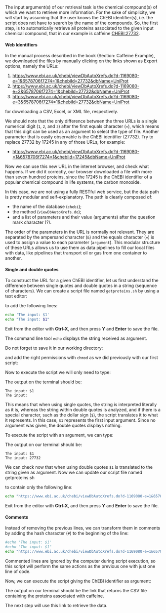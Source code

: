 <script>
import Execute from "$components/Execute.svelte";
</script>

The input argument(s) of our retrieval task is the chemical compound(s) of
which we want to retrieve more information. For the sake of simplicity, we
will start by assuming that the user knows the ChEBI identifier(s), i.e. the
script does not have to search by the name of the compounds.
So, the first step, is to automatically retrieve all proteins associated to the
given input chemical compound, that in our example is caffeine [CHEBI:27732](https://www.ebi.ac.uk/chebi/searchId.do?chebiId=CHEBI:27732).

#### Web Identifiers

In the manual process described in the book (Section: Caffeine Example), we downloaded the files by manually clicking on the links shown as Export options, namely the URLs:

1. https://www.ebi.ac.uk/chebi/viewDbAutoXrefs.do?d-1169080-e=1&6578706f7274=1&chebiId=27732&dbName=UniProt
2. https://www.ebi.ac.uk/chebi/viewDbAutoXrefs.do?d-1169080-e=2&6578706f7274=1&chebiId=27732&dbName=UniProt
3. https://www.ebi.ac.uk/chebi/viewDbAutoXrefs.do?d-1169080-e=3&6578706f7274=1&chebiId=27732&dbName=UniProt

for downloading a CSV, Excel, or XML file, respectively.

We should note that the only difference between the three URLs is a single
numerical digit (`1`, `2`, and `3`) after the first equals character (`=`), which means
that this digit can be used as an argument to select the type of file. Another
parameter that is easily observable is the ChEBI identifier (27732). Try to
replace 27732 by 17245 in any of those URLs, for
example:

- https://www.ebi.ac.uk/chebi/viewDbAutoXrefs.do?d-1169080-=1&6578706f7274=1&chebiId=17245&dbName=UniProt

Now we can use this new URL in the internet browser, and check what happens. If we did it correctly, our browser downloaded a file with more than
seven hundred proteins, since the 17245 is the ChEBI identifier of a popular
chemical compound in life systems, the carbon monoxide.

In this case, we are not using a fully RESTful web service, but the data path is pretty modular and self-explanatory. The path is clearly composed of:

- the name of the database (`chebi`);
- the method (`viewDbAutoXrefs.do`);
- and a list of parameters and their value (arguments) after the question
  mark character (?).

The order of the parameters in the URL is normally not relevant. They are
separated by the ampersand character (`&`) and the equals character (`=`) is
used to assign a value to each parameter (`argument`). This modular structure
of these URLs allows us to use them as data pipelines to fill our local files with
data, like pipelines that transport oil or gas from one container to another.

#### Single and double quotes

To construct the URL for a given ChEBI identifier, let us first understand the
difference between single quotes and double quotes in a string (sequence of
characters). We can create a script file named `getproteins.sh` by using a text
editor:

<Execute command="nano getproteins.sh" />

to add the following lines:

```bash
echo 'The input: $1'
echo "The input: $1"
```

Exit from the editor with **Ctrl-X**, and then press **Y** and **Enter** to save the file.

The command line tool `echo` displays the string received as argument.

Do not forget to save it in our working directory:

<Execute command="cat getproteins.sh" />

and add the right permissions with `chmod` as we did previously with our first script:

<Execute command="chmod u+x getproteins.sh" />

Now to execute the script we will only need to type:

<Execute command="./getproteins.sh" />

The output on the terminal should be:

```text
The input: $1
The input:
```

This means that when using single quotes, the string is interpreted literally
as it is, whereas the string within double quotes is analyzed, and if there is a
special character, such as the dollar sign (`$`), the script translates it to what
it represents. In this case, `$1` represents the first input argument. Since no
argument was given, the double quotes displays nothing.

To execute the script with an argument, we can type:

<Execute command="./getproteins.sh 27732" />

The output on our terminal should be:

```text
The input: $1
The input: 27732
```

We can check now that when using double quotes `$1` is translated to the
string given as argument.
Now we can update our script file named getproteins.sh

<Execute command="nano getproteins.sh" />

to contain only the following line:

```bash
echo "https://www.ebi.ac.uk/chebi/viewDbAutoXrefs.do?d-1169080-e=1&6578706f7274=1&chebiId=$1&dbName=UniProt"
```

Exit from the editor with **Ctrl-X**, and then press **Y** and **Enter** to save the file.

#### Comments

Instead of removing the previous lines, we can transform them in comments
by adding the hash character (`#`) to the beginning of the line:

```bash
#echo 'The input: $1'
#echo "The input: $1"
echo "https://www.ebi.ac.uk/chebi/viewDbAutoXrefs.do?d-1169080-e=1&6578706f7274=1&chebiId=$1&dbName=UniProt"
```

Commented lines are ignored by the computer during script execution, so this script will perform the same actions as the previous one with just one line of code.

Now, we can execute the script giving the ChEBI identifier as argument:

<Execute command="./getproteins.sh 2773" />

The output on our terminal should be the link that returns the CSV file containing the proteins associated with caffeine.

The next step will use this link to retrieve the data.
